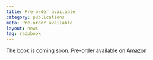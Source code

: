 ```yaml
---
title: Pre-order available
category: publications
meta: Pre-order available
layout: news
tag: radpbook
---
```


The book is coming soon. Pre-order available on [Amazon](https://www.amazon.com/Adaptive-Dynamic-Programming-Systems-Engineering/dp/1119132649)
